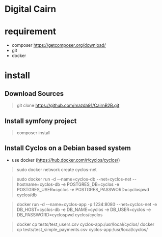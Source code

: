 Digital Cairn
=======

# requirement
 * composer https://getcomposer.org/download/
 * git
 * docker
# install
## Download Sources
 > git clone https://github.com/mazda91/CairnB2B.git
## Install symfony project
 > composer install
## Install Cyclos on a Debian based system
 * use docker (https://hub.docker.com/r/cyclos/cyclos/)
 > sudo docker network create cyclos-net
 
 > sudo docker run -d --name=cyclos-db --net=cyclos-net --hostname=cyclos-db -e POSTGRES_DB=cyclos -e POSTGRES_USER=cyclos -e POSTGRES_PASSWORD=cyclospwd cyclos/db

 > docker run -d --name=cyclos-app -p 1234:8080 --net=cyclos-net -e DB_HOST=cyclos-db -e DB_NAME=cyclos -e DB_USER=cyclos -e DB_PASSWORD=cyclospwd cyclos/cyclos

 > docker cp tests/test_users.csv cyclos-app:/usr/local/cyclos/
 > docker cp tests/test_simple_payments.csv cyclos-app:/usr/local/cyclos/
